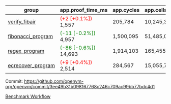 | group | app.proof_time_ms | app.cycles | app.cells_used | leaf.proof_time_ms | leaf.cycles | leaf.cells_used |
| -- | -- | -- | -- | -- | -- | -- |
| [verify_fibair](https://github.com/openvm-org/openvm/blob/benchmark-results/benchmarks-pr/1338/verify_fibair-3ee49b31b098167768c246c709ac99bb77bdc4d1.md) |<span style='color: red'>(+2 [+0.1%])</span> 1,557 |  205,784 |  10,245,397 |- | - | - |
| [fibonacci_program](https://github.com/openvm-org/openvm/blob/benchmark-results/benchmarks-pr/1338/fibonacci-3ee49b31b098167768c246c709ac99bb77bdc4d1.md) |<span style='color: green'>(-11 [-0.2%])</span> 4,957 |  1,500,095 |  51,485,080 |- | - | - |
| [regex_program](https://github.com/openvm-org/openvm/blob/benchmark-results/benchmarks-pr/1338/regex-3ee49b31b098167768c246c709ac99bb77bdc4d1.md) |<span style='color: green'>(-86 [-0.6%])</span> 14,693 |  1,914,103 |  165,455,373 |- | - | - |
| [ecrecover_program](https://github.com/openvm-org/openvm/blob/benchmark-results/benchmarks-pr/1338/ecrecover-3ee49b31b098167768c246c709ac99bb77bdc4d1.md) |<span style='color: red'>(+9 [+0.4%])</span> 2,514 |  284,567 |  15,055,723 |- | - | - |


Commit: https://github.com/openvm-org/openvm/commit/3ee49b31b098167768c246c709ac99bb77bdc4d1

[Benchmark Workflow](https://github.com/openvm-org/openvm/actions/runs/13135321403)
